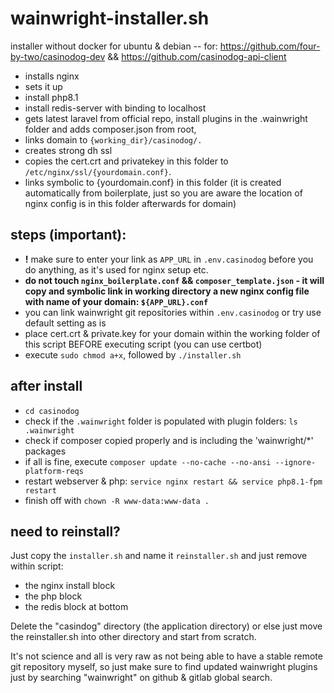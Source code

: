 # wainwright-installer.sh
installer without docker for ubuntu &amp; debian -- for: https://github.com/four-by-two/casinodog-dev && https://github.com/casinodog-api-client

- installs nginx 
- sets it up 
- install php8.1 
- install redis-server with binding to localhost
- gets latest laravel from official repo, install plugins in the .wainwright folder and adds composer.json from root,
- links domain to `{working_dir}/casinodog/.`
- creates strong dh ssl 
- copies the cert.crt and privatekey in this folder to `/etc/nginx/ssl/{yourdomain.conf}`. 
- links symbolic to {yourdomain.conf} in this folder (it is created automatically from boilerplate, just so you are aware the location of nginx config is in this folder afterwards for domain)

## steps (important):
- **!** make sure to enter your link as `APP_URL` in `.env.casinodog` before you do anything, as it's used for nginx setup etc.
- **do not touch `nginx_boilerplate.conf` && `composer_template.json` - it will copy and symbolic link in working directory a new nginx config file with name of your domain: `${APP_URL}.conf`**
- you can link wainwright git repositories within `.env.casinodog` or try use default setting as is
- place cert.crt & private.key for your domain within the working folder of this script BEFORE executing script  (you can use certbot)
- execute `sudo chmod a+x`, followed by `./installer.sh`

## after install
- `cd casinodog`
- check if the `.wainwright` folder is populated with plugin folders: `ls .wainwright`
- check if composer copied properly and is including the 'wainwright/*' packages
- if all is fine, execute `composer update --no-cache --no-ansi --ignore-platform-reqs`
- restart webserver & php: `service nginx restart && service php8.1-fpm restart`
- finish off with `chown -R www-data:www-data .`

## need to reinstall?
Just copy the `installer.sh` and name it `reinstaller.sh` and just remove within script:
 - the nginx install block
 - the php block
 - the redis block at bottom

Delete the "casindog" directory (the application directory) or else just move the reinstaller.sh into other directory and start from scratch.

It's not science and all is very raw as not being able to have a stable remote git repository myself, so just make sure to find updated wainwright plugins just by searching "wainwright" on github & gitlab global search.
